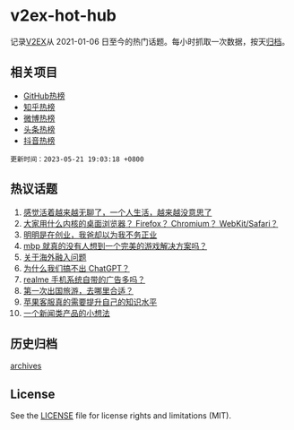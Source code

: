 # v2ex-hot-hub

 记录[V2EX](https://www.v2ex.com/)从 2021-01-06 日至今的热门话题。每小时抓取一次数据，按天[归档](archives)。
 
 ## 相关项目

- [GitHub热榜](https://github.com/snaildev/github-hot-hub)
- [知乎热榜](https://github.com/snaildev/zhihu-hot-hub)
- [微博热榜](https://github.com/snaildev/weibo-hot-hub)
- [头条热榜](https://github.com/snaildev/toutiao-hot-hub)
- [抖音热榜](https://github.com/snaildev/douyin-hot-hub)


 `更新时间：2023-05-21 19:03:18 +0800`

## 热议话题

1. [感觉活着越来越无聊了，一个人生活，越来越没意思了](https://www.v2ex.com/t/941697)
1. [大家用什么内核的桌面浏览器？ Firefox？ Chromium？ WebKit/Safari？](https://www.v2ex.com/t/941587)
1. [明明是在创业，我爸却以为我不务正业](https://www.v2ex.com/t/941572)
1. [mbp 就真的没有人想到一个完美的游戏解决方案吗？](https://www.v2ex.com/t/941623)
1. [关于海外融入问题](https://www.v2ex.com/t/941654)
1. [为什么我们搞不出 ChatGPT？](https://www.v2ex.com/t/941606)
1. [realme 手机系统自带的广告多吗？](https://www.v2ex.com/t/941638)
1. [第一次出国旅游，去哪里合适？](https://www.v2ex.com/t/941599)
1. [苹果客服真的需要提升自己的知识水平](https://www.v2ex.com/t/941680)
1. [一个新闻类产品的小想法](https://www.v2ex.com/t/941573)

## 历史归档

[archives](archives)

## License

See the [LICENSE](LICENSE) file for license rights and limitations (MIT).
